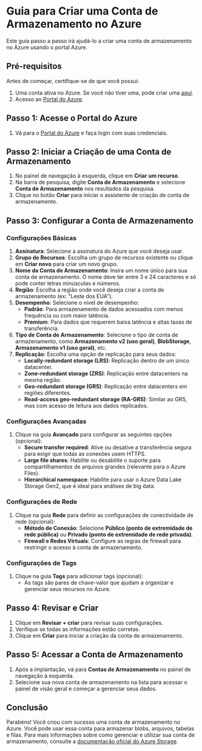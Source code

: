 # Guia para Criar uma Conta de Armazenamento no Azure

Este guia passo a passo irá ajudá-lo a criar uma conta de armazenamento no Azure usando o portal Azure.

## Pré-requisitos

Antes de começar, certifique-se de que você possui:

1. Uma conta ativa no Azure. Se você não tiver uma, pode criar uma [aqui](https://azure.microsoft.com/free/).
2. Acesso ao [Portal do Azure](https://portal.azure.com/).

## Passo 1: Acesse o Portal do Azure

1. Vá para o [Portal do Azure](https://portal.azure.com/) e faça login com suas credenciais.

## Passo 2: Iniciar a Criação de uma Conta de Armazenamento

1. No painel de navegação à esquerda, clique em **Criar um recurso**.
2. Na barra de pesquisa, digite **Conta de Armazenamento** e selecione **Conta de Armazenamento** nos resultados da pesquisa.
3. Clique no botão **Criar** para iniciar o assistente de criação de conta de armazenamento.

## Passo 3: Configurar a Conta de Armazenamento

### Configurações Básicas

1. **Assinatura**: Selecione a assinatura do Azure que você deseja usar.
2. **Grupo de Recursos**: Escolha um grupo de recursos existente ou clique em **Criar novo** para criar um novo grupo.
3. **Nome da Conta de Armazenamento**: Insira um nome único para sua conta de armazenamento. O nome deve ter entre 3 e 24 caracteres e só pode conter letras minúsculas e números.
4. **Região**: Escolha a região onde você deseja criar a conta de armazenamento (ex: "Leste dos EUA").
5. **Desempenho**: Selecione o nível de desempenho:
   - **Padrão**: Para armazenamento de dados acessados com menos frequência ou com maior latência.
   - **Premium**: Para dados que requerem baixa latência e altas taxas de transferência.
6. **Tipo de Conta de Armazenamento**: Selecione o tipo de conta de armazenamento, como **Armazenamento v2 (uso geral)**, **BlobStorage**, **Armazenamento v1 (uso geral)**, etc.
7. **Replicação**: Escolha uma opção de replicação para seus dados:
   - **Locally-redundant storage (LRS)**: Replicação dentro de um único datacenter.
   - **Zone-redundant storage (ZRS)**: Replicação entre datacenters na mesma região.
   - **Geo-redundant storage (GRS)**: Replicação entre datacenters em regiões diferentes.
   - **Read-access geo-redundant storage (RA-GRS)**: Similar ao GRS, mas com acesso de leitura aos dados replicados.

### Configurações Avançadas

1. Clique na guia **Avançado** para configurar as seguintes opções (opcional):
   - **Secure transfer required**: Ative ou desative a transferência segura para exigir que todas as conexões usem HTTPS.
   - **Large file shares**: Habilite ou desabilite o suporte para compartilhamentos de arquivos grandes (relevante para o Azure Files).
   - **Hierarchical namespace**: Habilite para usar o Azure Data Lake Storage Gen2, que é ideal para análises de big data.

### Configurações de Rede

1. Clique na guia **Rede** para definir as configurações de conectividade de rede (opcional):
   - **Método de Conexão**: Selecione **Público (ponto de extremidade de rede pública)** ou **Privado (ponto de extremidade de rede privada)**.
   - **Firewall e Redes Virtuais**: Configure as regras de firewall para restringir o acesso à conta de armazenamento.

### Configurações de Tags

1. Clique na guia **Tags** para adicionar tags (opcional):
   - As tags são pares de chave-valor que ajudam a organizar e gerenciar seus recursos no Azure.

## Passo 4: Revisar e Criar

1. Clique em **Revisar + criar** para revisar suas configurações.
2. Verifique se todas as informações estão corretas.
3. Clique em **Criar** para iniciar a criação da conta de armazenamento.

## Passo 5: Acessar a Conta de Armazenamento

1. Após a implantação, vá para **Contas de Armazenamento** no painel de navegação à esquerda.
2. Selecione sua nova conta de armazenamento na lista para acessar o painel de visão geral e começar a gerenciar seus dados.

## Conclusão

Parabéns! Você criou com sucesso uma conta de armazenamento no Azure. Você pode usar essa conta para armazenar blobs, arquivos, tabelas e filas. Para mais informações sobre como gerenciar e utilizar sua conta de armazenamento, consulte a [documentação oficial do Azure Storage](https://docs.microsoft.com/azure/storage/).